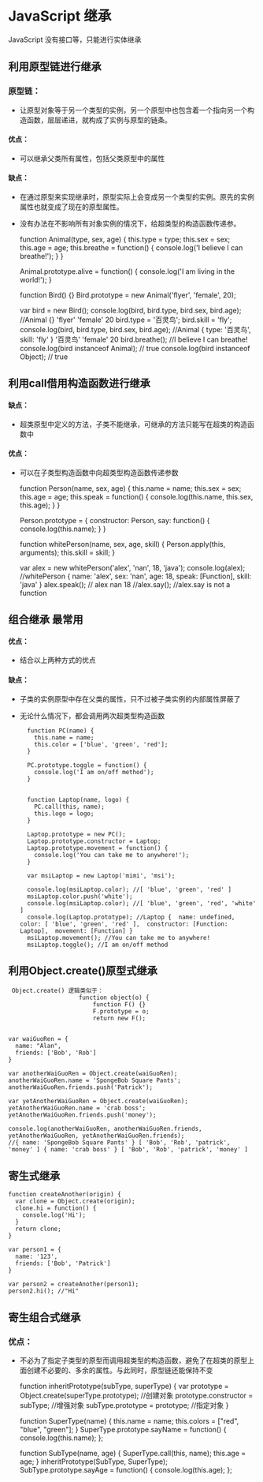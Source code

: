 # JavaScript 继承

JavaScript 没有接口等，只能进行实体继承

## 利用原型链进行继承

### 原型链：
- 让原型对象等于另一个类型的实例，另一个原型中也包含着一个指向另一个构造函数，层层递进，就构成了实例与原型的链条。

#### 优点：
- 可以继承父类所有属性，包括父类原型中的属性

#### 缺点：
-  在通过原型来实现继承时，原型实际上会变成另一个类型的实例。原先的实例属性也就变成了现在的原型属性。
-  没有办法在不影响所有对象实例的情况下，给超类型的构造函数传递参。

	
	function Animal(type, sex, age) {
	  this.type = type;
	  this.sex = sex;
	  this.age = age;
	  this.breathe = function() {
	    console.log('I believe I can breathe!');
	  }
	}
	
	Animal.prototype.alive = function() {
	  console.log('I am living in the world!');
	}
	
	function Bird() {}
	Bird.prototype = new Animal('flyer', 'female', 20);
	
	var bird = new Bird();
	console.log(bird, bird.type, bird.sex, bird.age); //Animal {} 'flyer' 'female' 20
	bird.type = '百灵鸟';
	bird.skill = 'fly';
	console.log(bird, bird.type, bird.sex, bird.age); //Animal { type: '百灵鸟', skill: 'fly' } '百灵鸟' 'female' 20
	bird.breathe(); //I believe I can breathe!
	console.log(bird instanceof Animal); // true
	console.log(bird instanceof Object); // true

## 利用call借用构造函数进行继承

#### 缺点：
-  超类原型中定义的方法，子类不能继承，可继承的方法只能写在超类的构造函数中

#### 优点：
-  可以在子类型构造函数中向超类型构造函数传递参数

	
	function Person(name, sex, age) {
	  this.name = name;
	  this.sex = sex;
	  this.age = age;
	  this.speak = function() {
	    console.log(this.name, this.sex, this.age);
	  }
	}
	
	Person.prototype = {
	  constructor: Person,
	  say: function() {
	    console.log(this.name);
	  }
	}
	
	function whitePerson(name, sex, age, skill) {
	  Person.apply(this, arguments);
	  this.skill = skill;
	}
	
	var alex = new whitePerson('alex', 'nan', 18, 'java');
	console.log(alex); //whitePerson {  name: 'alex',  sex: 'nan',  age: 18,  speak: [Function],  skill: 'java' }
	alex.speak(); // alex nan 18
	//alex.say(); //alex.say is not a function

## 组合继承 最常用

#### 优点：
-  结合以上两种方式的优点

#### 缺点：
- 子类的实例原型中存在父类的属性，只不过被子类实例的内部属性屏蔽了
- 无论什么情况下，都会调用两次超类型构造函数

		
		function PC(name) {
		  this.name = name;
		  this.color = ['blue', 'green', 'red'];
		}
		
		PC.prototype.toggle = function() {
		  console.log('I am on/off method');
		}
		
		
		function Laptop(name, logo) {
		  PC.call(this, name);
		  this.logo = logo;
		}
		
		Laptop.prototype = new PC();
		Laptop.prototype.constructor = Laptop;
		Laptop.prototype.movement = function() {
		  console.log('You can take me to anywhere!');
		}
		
		var msiLaptop = new Laptop('mimi', 'msi');
		
		console.log(msiLaptop.color); //[ 'blue', 'green', 'red' ]
		msiLaptop.color.push('white');
		console.log(msiLaptop.color); //[ 'blue', 'green', 'red', 'white' ]
		console.log(Laptop.prototype); //Laptop {  name: undefined,  color: [ 'blue', 'green', 'red' ],  constructor: [Function: Laptop],  movement: [Function] }
		msiLaptop.movement(); //You can take me to anywhere!
		msiLaptop.toggle(); //I am on/off method


##  利用Object.create()原型式继承

	 Object.create() 逻辑类似于：
						function object(o) {
						    function F() {}
						    F.prototype = o;
						    return new F();
	
	
	var waiGuoRen = {
	  name: "Alan",
	  friends: ['Bob', 'Rob']
	}

	var anotherWaiGuoRen = Object.create(waiGuoRen);
	anotherWaiGuoRen.name = 'SpongeBob Square Pants';
	anotherWaiGuoRen.friends.push('Patrick');
	
	var yetAnotherWaiGuoRen = Object.create(waiGuoRen);
	yetAnotherWaiGuoRen.name = 'crab boss';
	yetAnotherWaiGuoRen.friends.push('money');
	
	console.log(anotherWaiGuoRen, anotherWaiGuoRen.friends, yetAnotherWaiGuoRen, yetAnotherWaiGuoRen.friends);
	//{ name: 'SpongeBob Square Pants' } [ 'Bob', 'Rob', 'patrick', 'money' ] { name: 'crab boss' } [ 'Bob', 'Rob', 'patrick', 'money' ]

##  寄生式继承

	
	function createAnother(origin) {
	  var clone = Object.create(origin);
	  clone.hi = function() {
	    console.log('Hi');
	  }
	  return clone;
	}
	
	var person1 = {
	  name: '123',
	  friends: ['Bob', 'Patrick']
	}
	
	var person2 = createAnother(person1);
	person2.hi(); //"Hi"


##  寄生组合式继承

### 优点：
- 不必为了指定子类型的原型而调用超类型的构造函数，避免了在超类的原型上面创建不必要的、多余的属性。与此同时，原型链还能保持不变
	

	function inheritPrototype(subType, superType) {
	  var prototype = Object.create(superType.prototype); //创建对象
	  prototype.constructor = subType; //增强对象
	  subType.prototype = prototype; //指定对象
	}
	
	function SuperType(name) {
	  this.name = name;
	  this.colors = ["red", "blue", "green"];
	}
	SuperType.prototype.sayName = function() {
	  console.log(this.name);
	};
	
	function SubType(name, age) {
	  SuperType.call(this, name);
	  this.age = age;
	}
	inheritPrototype(SubType, SuperType);
	SubType.prototype.sayAge = function() {
	  console.log(this.age);
	};